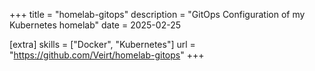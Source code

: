 +++
title = "homelab-gitops"
description = "GitOps Configuration of my Kubernetes homelab"
date = 2025-02-25

[extra]
skills = ["Docker", "Kubernetes"]
url = "https://github.com/Veirt/homelab-gitops"
+++
